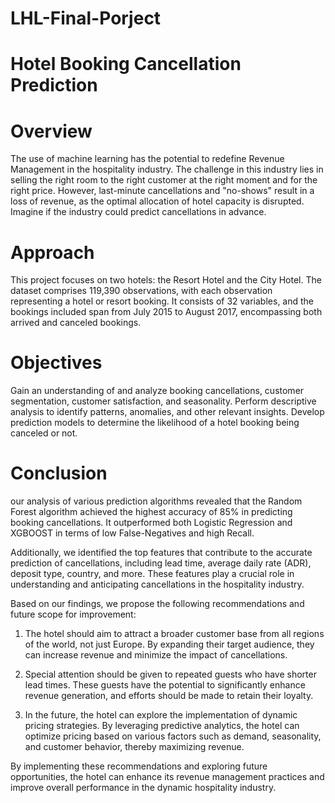 # LHL-Final-Porject

# Hotel Booking Cancellation Prediction

# Overview
The use of machine learning has the potential to redefine Revenue Management in the hospitality industry. The 
challenge in this industry lies in selling the right room to 
the right customer at the right moment and for the right price. However, last-minute cancellations and 
"no-shows" result in a loss of revenue, as the optimal 
allocation of hotel capacity is disrupted. Imagine if the 
industry could predict cancellations in advance.

# Approach
This project focuses on two hotels: the Resort Hotel and 
the City Hotel. The dataset comprises 119,390 
observations, with each observation representing a hotel or resort booking. It consists of 32 variables, and the 
bookings included span from July 2015 to August 2017, 
encompassing both arrived and canceled bookings.

# Objectives

Gain an understanding of and analyze booking 
cancellations, customer segmentation, customer 
satisfaction, and seasonality.
Perform descriptive analysis to identify patterns, 
anomalies, and other relevant insights.
Develop prediction models to determine the likelihood of a hotel booking being canceled or not.

# Conclusion

our analysis of various prediction algorithms revealed that the Random Forest algorithm achieved the 
highest accuracy of 85% in predicting booking cancellations. It outperformed both Logistic Regression and 
XGBOOST in terms of low False-Negatives and high Recall.

Additionally, we identified the top features that contribute to the accurate prediction of cancellations, 
including lead time, average daily rate (ADR), deposit type, country, and more. These features play a 
crucial role in understanding and anticipating cancellations in the hospitality industry.

Based on our findings, we propose the following recommendations and future scope for improvement:

1. The hotel should aim to attract a broader customer base from all regions of the world, not just Europe. 
By expanding their target audience, they can increase revenue and minimize the impact of cancellations.

2. Special attention should be given to repeated guests who have shorter lead times. These guests have 
the potential to significantly enhance revenue generation, and efforts should be made to retain their loyalty.

3. In the future, the hotel can explore the implementation of dynamic pricing strategies. By leveraging 
predictive analytics, the hotel can optimize pricing based on various factors such as demand, seasonality, 
and customer behavior, thereby maximizing revenue.

By implementing these recommendations and exploring future opportunities, the hotel can enhance its 
revenue management practices and improve overall performance in the dynamic hospitality industry.
